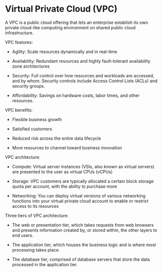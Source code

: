 # Virtual Private Cloud (VPC)

A VPC is a public cloud offering that lets an enterprise establish its own private cloud-like computing environment on shared public cloud infrastructure. 

VPC features:

- Agility: Scale resources dynamically and in real-time

- Availability: Redundant resources and highly fault-tolerant availability zone architectures

- Security: Full control over how resources and workloads are accessed, and by whom. Security controls include Access Control Lists (ACLs) and security groups.

- Affordability: Savings on hardware costs, labor times, and other resources.

VPC benefits:

- Flexible business growth

- Satisfied customers

- Reduced risk across the entire data lifecycle

- More resources to channel toward business innovation

VPC architecture:

- Compute: Virtual server instances (VSIs, also known as virtual servers) are presented to the user as virtual CPUs (vCPUs)

- Storage: VPC customers are typically allocated a certain block storage quota per account, with the ability to purchase more

- Networking: You can deploy virtual versions of various networking functions into your virtual private cloud account to enable or restrict access to its resources

Three tiers of VPC architecture:

- The web or presentation tier, which takes requests from web browsers and presents information created by, or stored within, the other layers to end users.

- The application tier, which houses the business logic and is where most processing takes place.

- The database tier, comprised of database servers that store the data processed in the application tier.

